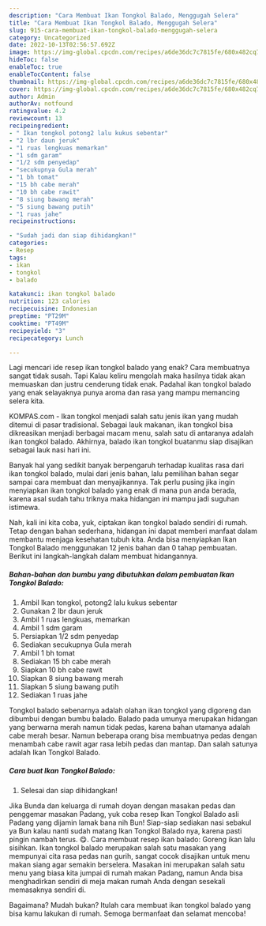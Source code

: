 ```yaml
---
description: "Cara Membuat Ikan Tongkol Balado, Menggugah Selera"
title: "Cara Membuat Ikan Tongkol Balado, Menggugah Selera"
slug: 915-cara-membuat-ikan-tongkol-balado-menggugah-selera
category: Uncategorized
date: 2022-10-13T02:56:57.692Z
image: https://img-global.cpcdn.com/recipes/a6de36dc7c7815fe/680x482cq70/ikan-tongkol-balado-foto-resep-utama.jpg
hideToc: false
enableToc: true
enableTocContent: false
thumbnail: https://img-global.cpcdn.com/recipes/a6de36dc7c7815fe/680x482cq70/ikan-tongkol-balado-foto-resep-utama.jpg
cover: https://img-global.cpcdn.com/recipes/a6de36dc7c7815fe/680x482cq70/ikan-tongkol-balado-foto-resep-utama.jpg
author: Admin
authorAv: notfound
ratingvalue: 4.2
reviewcount: 13
recipeingredient:
- " Ikan tongkol potong2 lalu kukus sebentar"
- "2 lbr daun jeruk"
- "1 ruas lengkuas memarkan"
- "1 sdm garam"
- "1/2 sdm penyedap"
- "secukupnya Gula merah"
- "1 bh tomat"
- "15 bh cabe merah"
- "10 bh cabe rawit"
- "8 siung bawang merah"
- "5 siung bawang putih"
- "1 ruas jahe"
recipeinstructions:

- "Sudah jadi dan siap dihidangkan!"
categories:
- Resep
tags:
- ikan
- tongkol
- balado

katakunci: ikan tongkol balado 
nutrition: 123 calories
recipecuisine: Indonesian
preptime: "PT29M"
cooktime: "PT49M"
recipeyield: "3"
recipecategory: Lunch

---
```



Lagi mencari ide resep ikan tongkol balado yang enak? Cara membuatnya sangat tidak susah. Tapi Kalau keliru mengolah maka hasilnya tidak akan memuaskan dan justru cenderung tidak enak. Padahal ikan tongkol balado yang enak selayaknya punya aroma dan rasa yang mampu memancing selera kita.


KOMPAS.com - Ikan tongkol menjadi salah satu jenis ikan yang mudah ditemui di pasar tradisional. Sebagai lauk makanan, ikan tongkol bisa dikreasikan menjadi berbagai macam menu, salah satu di antaranya adalah ikan tongkol balado. Akhirnya, balado ikan tongkol buatanmu siap disajikan sebagai lauk nasi hari ini.

Banyak hal yang sedikit banyak berpengaruh terhadap kualitas rasa dari ikan tongkol balado, mulai dari jenis bahan, lalu pemilihan bahan segar sampai cara membuat dan menyajikannya. Tak perlu pusing jika ingin menyiapkan ikan tongkol balado yang enak di mana pun anda berada, karena asal sudah tahu triknya maka hidangan ini mampu jadi suguhan istimewa.


Nah, kali ini kita coba, yuk, ciptakan ikan tongkol balado sendiri di rumah. Tetap dengan bahan sederhana, hidangan ini dapat memberi manfaat dalam membantu menjaga kesehatan tubuh kita. Anda bisa menyiapkan Ikan Tongkol Balado menggunakan 12 jenis bahan dan 0 tahap pembuatan. Berikut ini langkah-langkah dalam membuat hidangannya.

<!--inarticleads1-->

##### Bahan-bahan dan bumbu yang dibutuhkan dalam pembuatan Ikan Tongkol Balado:

1. Ambil  Ikan tongkol, potong2 lalu kukus sebentar
1. Gunakan 2 lbr daun jeruk
1. Ambil 1 ruas lengkuas, memarkan
1. Ambil 1 sdm garam
1. Persiapkan 1/2 sdm penyedap
1. Sediakan secukupnya Gula merah
1. Ambil 1 bh tomat
1. Sediakan 15 bh cabe merah
1. Siapkan 10 bh cabe rawit
1. Siapkan 8 siung bawang merah
1. Siapkan 5 siung bawang putih
1. Sediakan 1 ruas jahe


Tongkol balado sebenarnya adalah olahan ikan tongkol yang digoreng dan dibumbui dengan bumbu balado. Balado pada umunya merupakan hidangan yang berwarna merah namun tidak pedas, karena bahan utamanya adalah cabe merah besar. Namun beberapa orang bisa membuatnya pedas dengan menambah cabe rawit agar rasa lebih pedas dan mantap. Dan salah satunya adalah Ikan Tongkol Balado. 

<!--inarticleads2-->

##### Cara buat Ikan Tongkol Balado:


1. Selesai dan siap dihidangkan!

Jika Bunda dan keluarga di rumah doyan dengan masakan pedas dan penggemar masakan Padang, yuk coba resep Ikan Tongkol Balado asli Padang yang dijamin lamak bana nih Bun! Siap-siap sediakan nasi sebakul ya Bun kalau nanti sudah matang Ikan Tongkol Balado nya, karena pasti pingin nambah terus. 😋. Cara membuat resep ikan balado: Goreng ikan lalu sisihkan. Ikan tongkol balado merupakan salah satu masakan yang mempunyai cita rasa pedas nan gurih, sangat cocok disajikan untuk menu makan siang agar semakin berselera. Masakan ini merupakan salah satu menu yang biasa kita jumpai di rumah makan Padang, namun Anda bisa menghadirkan sendiri di meja makan rumah Anda dengan sesekali memasaknya sendiri di. 

Bagaimana? Mudah bukan? Itulah cara membuat ikan tongkol balado yang bisa kamu lakukan di rumah. Semoga bermanfaat dan selamat mencoba!
